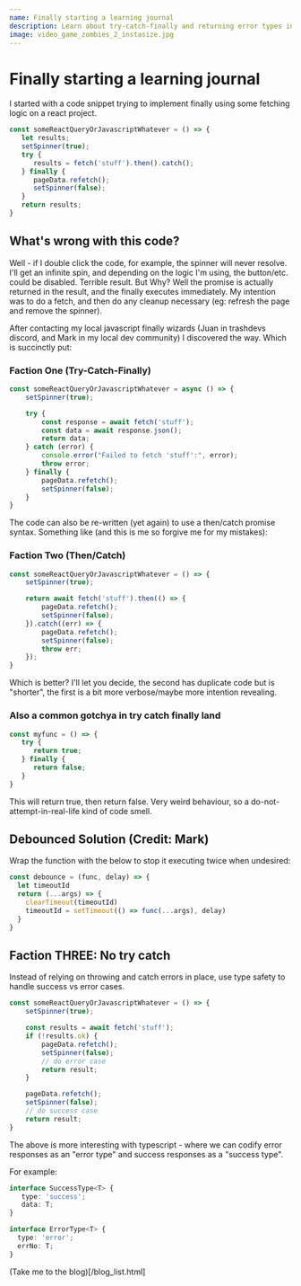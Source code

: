 ```yaml
---
name: Finally starting a learning journal
description: Learn about try-catch-finally and returning error types in depth.
image: video_game_zombies_2_instasize.jpg
---
```


# Finally starting a learning journal


I started with a code snippet trying to implement finally using some fetching logic on a react project.


```ts
const someReactQueryOrJavascriptWhatever = () => {
   let results;
   setSpinner(true);
   try {
      results = fetch('stuff').then().catch();
   } finally {
      pageData.refetch();
      setSpinner(false);
   }
   return results;
}
```

## What's wrong with this code?

Well - if I double click the code, for example, the spinner will never resolve. I'll get an infinite spin, and depending on the logic
I'm using, the button/etc. could be disabled. Terrible result. But Why? Well the promise is actually returned in the result, and the finally executes
immediately. My intention was to do a fetch, and then do any cleanup necessary (eg: refresh the page and remove the spinner).


After contacting my local javascript finally wizards (Juan in trashdevs discord, and Mark in my local dev community) I discovered the way. Which is succinctly put:

### Faction One (Try-Catch-Finally)

```ts
const someReactQueryOrJavascriptWhatever = async () => {
    setSpinner(true);

    try {
        const response = await fetch('stuff');
        const data = await response.json();
        return data;
    } catch (error) {
        console.error("Failed to fetch 'stuff':", error);
        throw error;
    } finally {
        pageData.refetch();
        setSpinner(false);
    }
}
```


The code can also be re-written (yet again) to use a then/catch promise syntax. Something like (and this is me so forgive me for my mistakes):


### Faction Two (Then/Catch)

```ts
const someReactQueryOrJavascriptWhatever = () => {
    setSpinner(true);

    return await fetch('stuff').then(() => {
        pageData.refetch();
        setSpinner(false);
    }).catch((err) => {
        pageData.refetch();
        setSpinner(false);
        throw err;
    });
}
```


Which is better? I'll let you decide, the second has duplicate code but is "shorter", the first is a bit more verbose/maybe more intention revealing.


### Also a common gotchya in try catch finally land

```ts
const myfunc = () => {
   try {
      return true;
   } finally {
      return false;
   }
}
```


This will return true, then return false. Very weird behaviour, so a do-not-attempt-in-real-life kind of code smell.


<h2 class="text-secondary text-2xl">Debounced Solution (Credit: Mark)</h2>


Wrap the function with the below to stop it executing twice when undesired:


```ts
const debounce = (func, delay) => {
  let timeoutId
  return (...args) => {
    clearTimeout(timeoutId)
    timeoutId = setTimeout(() => func(...args), delay)
  }
}
```

## Faction THREE: No try catch


Instead of relying on throwing and catch errors in place, use type safety to handle success vs error cases.


```ts
const someReactQueryOrJavascriptWhatever = () => {
    setSpinner(true);

    const results = await fetch('stuff');
    if (!results.ok) {
        pageData.refetch();
        setSpinner(false);
        // do error case
        return result;
    }

    pageData.refetch();
    setSpinner(false);
    // do success case
    return result;
}
```


The above is more interesting with typescript - where we can codify error responses as an "error type" and success responses as a "success type".



For example:


```ts
interface SuccessType<T> { 
   type: 'success';
   data: T;
}

interface ErrorType<T> {
  type: 'error';
  errNo: T;
}
```
(Take me to the blog)[/blog_list.html]

